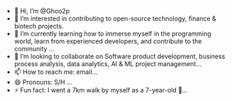 - 👋 Hi, I’m @Ghoo2p
- 👀 I’m interested in contributing to open-source technology, finance & biotech projects.
- 🌱 I’m currently learning how to immerse myself in the programming world, learn from experienced developers, and contribute to the community ...
- 💞️ I’m looking to collaborate on Software product development, business process analysis, data analytics, AI & ML project management...
- 📫 How to reach me: email...
- 😄 Pronouns: S/H ...
- ⚡ Fun fact: I went a 7km walk by myself as a 7-year-old 🧓...

<!---
Ghoo2p/Ghoo2p is a ✨ special ✨ repository because its `README.md` (this file) appears on your GitHub profile.
You can click the Preview link to take a look at your changes.
--->
